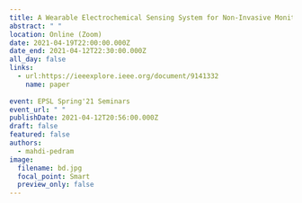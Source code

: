 ```yaml
---
title: A Wearable Electrochemical Sensing System for Non-Invasive Monitoring of Lithium Drug in Bipolar Disorder
abstract: " "
location: Online (Zoom)
date: 2021-04-19T22:00:00.000Z
date_end: 2021-04-12T22:30:00.000Z
all_day: false
links:
  - url:https://ieeexplore.ieee.org/document/9141332
    name: paper
	
event: EPSL Spring'21 Seminars
event_url: " "
publishDate: 2021-04-12T20:56:00.000Z
draft: false
featured: false
authors:
  - mahdi-pedram
image:
  filename: bd.jpg
  focal_point: Smart
  preview_only: false
---
```

